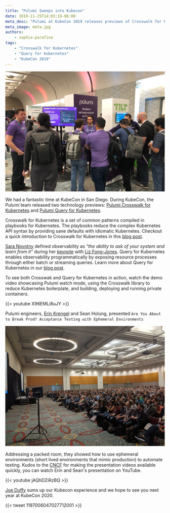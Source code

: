 ```yaml
---
title: "Pulumi Sweeps into Kubecon"
date: 2019-11-25T14:03:19-06:00
meta_desc: "Pulumi at KubeCon 2019 releases previews of Crosswalk for Kubernetes and Query for Kubernetes "
meta_image: meta.jpg
authors:
    - sophia-parafina
tags:
    - "Crosswalk for Kubernetes"
    - "Query for Kubernetes"
    - "KubeCon 2019"
---
```


![Pulumi Booth KubeCon2019](booth.jpg)

We had a fantastic time at KubeCon in San Diego. During KubeCon, the Pulumi team released two technology previews: [Pulumi Crosswalk for Kubernetes](https://www.pulumi.com/docs/guides/crosswalk/kubernetes/) and [Pulumi Query for Kubernetes](https://github.com/pulumi/pulumi-query-kubernetes).  

Crosswalk for Kubernetes is a set of common patterns compiled in playbooks for Kubernetes. The playbooks reduce the complex Kubernetes API syntax by providing sane defaults with idiomatic Kubernetes. Checkout a quick introduction to Crosswalk for Kubernetes in this [blog post](https://www.pulumi.com/blog/inside-crosswalk-for-kubernetes/).

[Sara Novotny](https://twitter.com/sarahnovotny) defined observability as *“the ability to ask of your system and learn from it”* during her [keynote](https://youtu.be/W_8MHdtrgZE) with [Liz Fong-Jones](https://twitter.com/lizthegrey). Query for Kubernetes enables observability programmatically by exposing resource processes through either batch or streaming queries. Learn more about Query for Kubernetes in our [blog post](https://www.pulumi.com/blog/query-kubernetes/).

To see both Crosswak and Query for Kubernetes in action, watch the demo video showcasing Pulumi watch mode, using the Crosswalk library to reduce Kubernetes boilerplate, and building, deploying and running private containers.

{{< youtube X96EMLi8uJY >}}

Pulumi engineers, [Erin Krengel](https://twitter.com/eckrengel) and Sean Holung, presented `Are You About to Break Prod? Acceptance Testing with Ephemeral Environments `  

![Krengel and Holung KubeCon Presentation](krengel-holung.jpg)

Addressing a packed room, they showed how to use ephemeral environments (short lived environments that mimic production) to automate testing. Kudos to the [CNCF](https://twitter.com/CloudNativeFdn) for making the presentation videos available quickly, you can watch Erin and Sean's presentation on YouTube.

{{< youtube jAQhDZiRzBQ >}}

[Joe Duffy](https://twitter.com/funcofjoe) sums up our Kubecon experience and we hope to see you next year at KubeCon 2020.

{{< tweet 1197006047027712001 >}}

